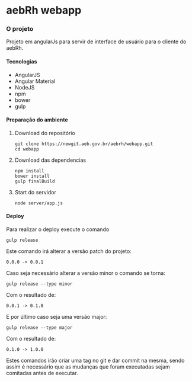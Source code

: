 # aebRh webapp

### O projeto

Projeto em angularJs para servir de interface de usuário para o cliente do aebRh.

#### Tecnologias

* AngularJS
* Angular Material
* NodeJS
* npm
* bower
* gulp

#### Preparação do ambiente

1. Download do repositório

    ```
    git clone https://newgit.aeb.gov.br/aebrh/webapp.git
    cd webapp
    ```

2. Download das dependencias

    ```
    npm install
    bower install
    gulp finalBuild
    ```

3. Start do servidor

    ```
    node server/app.js
    ```
    
#### Deploy

Para realizar o deploy execute o comando

```
gulp release
```

Este comando irá alterar a versão patch do projeto:

```
0.0.0 -> 0.0.1
```

Caso seja necessário alterar a versão minor o comando se torna:

```
gulp release --type minor
```
    
Com o resultado de:

```
0.0.1 -> 0.1.0
```
    
E por último caso seja uma versão major:

```
gulp release --type major
```
    
Com o resultado de:

```
0.1.0 -> 1.0.0
```

Estes comandos irão criar uma tag no git e dar commit na mesma, sendo assim é necessário que as mudanças que foram executadas sejam comitadas antes de executar.


